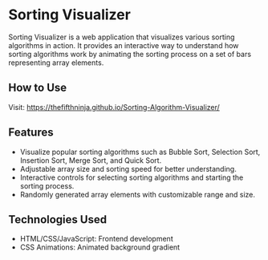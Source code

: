 # Sorting Visualizer

Sorting Visualizer is a web application that visualizes various sorting algorithms in action. It provides an interactive way to understand how sorting algorithms work by animating the sorting process on a set of bars representing array elements.

## How to Use
Visit: https://thefifthninja.github.io/Sorting-Algorithm-Visualizer/

## Features

- Visualize popular sorting algorithms such as Bubble Sort, Selection Sort, Insertion Sort, Merge Sort, and Quick Sort.
- Adjustable array size and sorting speed for better understanding.
- Interactive controls for selecting sorting algorithms and starting the sorting process.
- Randomly generated array elements with customizable range and size.

## Technologies Used

- HTML/CSS/JavaScript: Frontend development
- CSS Animations: Animated background gradient